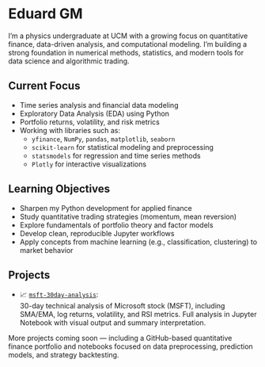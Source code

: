 # Eduard GM

I’m a physics undergraduate at UCM with a growing focus on quantitative finance, data-driven analysis, and computational modeling. I’m building a strong foundation in numerical methods, statistics, and modern tools for data science and algorithmic trading.

## Current Focus

- Time series analysis and financial data modeling  
- Exploratory Data Analysis (EDA) using Python  
- Portfolio returns, volatility, and risk metrics  
- Working with libraries such as:
  - `yfinance`, `NumPy`, `pandas`, `matplotlib`, `seaborn`
  - `scikit-learn` for statistical modeling and preprocessing
  - `statsmodels` for regression and time series methods  
  - `Plotly` for interactive visualizations  

## Learning Objectives

- Sharpen my Python development for applied finance  
- Study quantitative trading strategies (momentum, mean reversion)  
- Explore fundamentals of portfolio theory and factor models  
- Develop clean, reproducible Jupyter workflows  
- Apply concepts from machine learning (e.g., classification, clustering) to market behavior

## Projects

- 📈 [`msft-30day-analysis`](https://github.com/Eduard-GM/msft-30day-analysis):  
  30-day technical analysis of Microsoft stock (MSFT), including SMA/EMA, log returns, volatility, and RSI metrics. Full analysis in Jupyter Notebook with visual output and summary interpretation.

More projects coming soon — including a GitHub-based quantitative finance portfolio and notebooks focused on data preprocessing, prediction models, and strategy backtesting.


